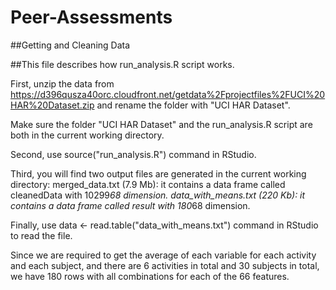 # Peer-Assessments
##Getting and Cleaning Data

##This file describes how run_analysis.R script works.

First, unzip the data from https://d396qusza40orc.cloudfront.net/getdata%2Fprojectfiles%2FUCI%20HAR%20Dataset.zip 
and rename the folder with "UCI HAR Dataset".

Make sure the folder "UCI HAR Dataset" and the run_analysis.R script are both in the current working directory.

Second, use source("run_analysis.R") command in RStudio.

Third, you will find two output files are generated in the current working directory:
merged_data.txt (7.9 Mb): it contains a data frame called cleanedData with 10299*68 dimension.
data_with_means.txt (220 Kb): it contains a data frame called result with 180*68 dimension.

Finally, use data <- read.table("data_with_means.txt") command in RStudio to read the file. 

Since we are required to get the average of each variable for each activity and each subject, 
and there are 6 activities in total and 30 subjects in total, we have 180 rows with all combinations for each of the 66 features.
